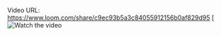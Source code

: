Video URL: https://www.loom.com/share/c9ec93b5a3c84055912156b0af829d95
[![Watch the video](https://www.loom.com/share/c9ec93b5a3c84055912156b0af829d95)